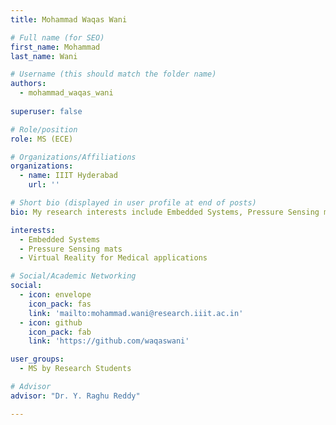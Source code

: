```yaml
---
title: Mohammad Waqas Wani

# Full name (for SEO)
first_name: Mohammad
last_name: Wani

# Username (this should match the folder name)
authors:
  - mohammad_waqas_wani
  
superuser: false

# Role/position
role: MS (ECE)

# Organizations/Affiliations
organizations:
  - name: IIIT Hyderabad
    url: ''

# Short bio (displayed in user profile at end of posts)
bio: My research interests include Embedded Systems, Pressure Sensing mats and Virtual Reality for Medical applications

interests:
  - Embedded Systems
  - Pressure Sensing mats
  - Virtual Reality for Medical applications

# Social/Academic Networking
social:
  - icon: envelope
    icon_pack: fas
    link: 'mailto:mohammad.wani@research.iiit.ac.in'
  - icon: github
    icon_pack: fab
    link: 'https://github.com/waqaswani'

user_groups:
  - MS by Research Students

# Advisor
advisor: "Dr. Y. Raghu Reddy"

---
```

